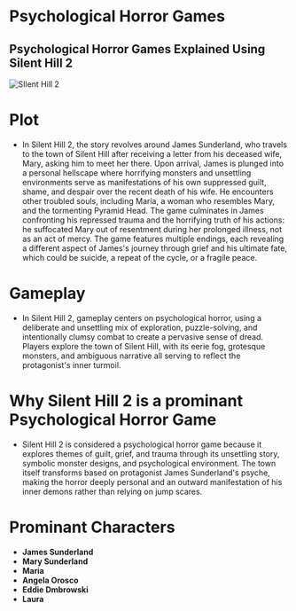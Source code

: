 # Psychological Horror Games
## Psychological Horror Games Explained Using Silent Hill 2
![SIlent Hill 2](https://assets-prd.ignimgs.com/2023/01/13/-1673647444222.jpg?width=628&dpr=2&format=jpg&auto=webp&quality=80)

# Plot
- In Silent Hill 2, the story revolves around James Sunderland, who travels to the town of Silent Hill after receiving a letter from his deceased wife, Mary, asking him to meet her there. Upon arrival, James is plunged into a personal hellscape where horrifying monsters and unsettling environments serve as manifestations of his own suppressed guilt, shame, and despair over the recent death of his wife. He encounters other troubled souls, including Maria, a woman who resembles Mary, and the tormenting Pyramid Head. The game culminates in James confronting his repressed trauma and the horrifying truth of his actions: he suffocated Mary out of resentment during her prolonged illness, not as an act of mercy. The game features multiple endings, each revealing a different aspect of James's journey through grief and his ultimate fate, which could be suicide, a repeat of the cycle, or a fragile peace.

# Gameplay
- In Silent Hill 2, gameplay centers on psychological horror, using a deliberate and unsettling mix of exploration, puzzle-solving, and intentionally clumsy combat to create a pervasive sense of dread. Players explore the town of Silent Hill, with its eerie fog, grotesque monsters, and ambiguous narrative all serving to reflect the protagonist's inner turmoil.

# Why Silent Hill 2 is a prominant Psychological Horror Game
- Silent Hill 2 is considered a psychological horror game because it explores themes of guilt, grief, and trauma through its unsettling story, symbolic monster designs, and psychological environment. The town itself transforms based on protagonist James Sunderland's psyche, making the horror deeply personal and an outward manifestation of his inner demons rather than relying on jump scares. 

# Prominant Characters 
* **James Sunderland**
* **Mary Sunderland**
* **Maria**
* **Angela Orosco**
* **Eddie Dmbrowski**
* **Laura**
